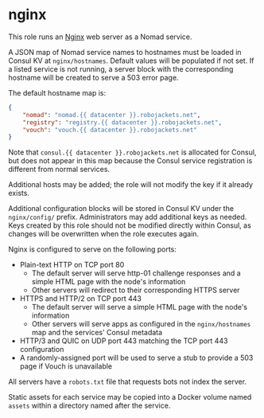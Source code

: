 # nginx

This role runs an [Nginx](https://nginx.org/) web server as a Nomad service.

A JSON map of Nomad service names to hostnames must be loaded in Consul KV at `nginx/hostnames`. Default values will be populated if not set. If a listed service is not running, a server block with the corresponding hostname will be created to serve a 503 error page.

The default hostname map is:

```json
{
    "nomad": "nomad.{{ datacenter }}.robojackets.net",
    "registry": "registry.{{ datacenter }}.robojackets.net",
    "vouch": "vouch.{{ datacenter }}.robojackets.net"
}
```

Note that `consul.{{ datacenter }}.robojackets.net` is allocated for Consul, but does not appear in this map because the Consul service registration is different from normal services.

Additional hosts may be added; the role will not modify the key if it already exists.

Additional configuration blocks will be stored in Consul KV under the `nginx/config/` prefix. Administrators may add additional keys as needed. Keys created by this role should not be modified directly within Consul, as changes will be overwritten when the role executes again.

Nginx is configured to serve on the following ports:
- Plain-text HTTP on TCP port 80
    - The default server will serve http-01 challenge responses and a simple HTML page with the node's information
    - Other servers will redirect to their corresponding HTTPS server
- HTTPS and HTTP/2 on TCP port 443
    - The default server will serve a simple HTML page with the node's information
    - Other servers will serve apps as configured in the `nginx/hostnames` map and the services' Consul metadata
- HTTP/3 and QUIC on UDP port 443 matching the TCP port 443 configuration
- A randomly-assigned port will be used to serve a stub to provide a 503 page if Vouch is unavailable

All servers have a `robots.txt` file that requests bots not index the server.

Static assets for each service may be copied into a Docker volume named `assets` within a directory named after the service.

